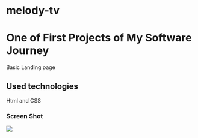 # melody-tv
 <h1> One of First Projects of My Software Journey</h1>

 Basic Landing page

 <h2>Used technologies</h2>

 Html and CSS

 <h3>Screen Shot</h3>

![](melody_tv.gif)
